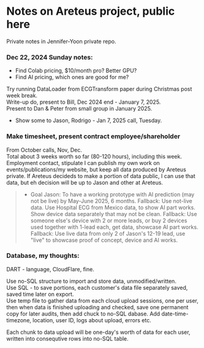 # Notes on Areteus project, public here  
Private notes in Jennifer-Yoon private repo.  

### Dec 22, 2024 Sunday notes:  

 * Find Colab pricing, $10/month pro?  Better GPU?  
 * Find AI pricing, which ones are good for me?
   
Try running DataLoader from ECGTransform paper during Christmas post week break.  
Write-up do, present to Bill, Dec 2024 end - January 7, 2025.  
Present to Dan & Peter from small group in January 2025.  
 * Show some to Jason, Rodrigo - Jan 7, 2025 call, Tuesday.

### Make timesheet, present contract employee/shareholder  
From October calls, Nov, Dec.  
Total about 3 weeks worth so far (80-120 hours), including this week.  
Employment contact, stipulate I can publish my own work on events/publications/my website, but keep all data produced by Areteus private.  If Areteus decideds to make a portion of data public, I can use that data, but eh decision will be up to Jason and other at Areteus.  

> * Goal Jason: To have a working prototype with AI prediction (may not be live) by May-June 2025, 6 months.
> Fallback: Use not-live data.  Use Hospital ECG from Mexico data, to show AI part works.  Show device data separately that may not be clean.
> Fallback: Use someone else's device with 2 or more leads, or buy 2 devices used together with 1-lead each, get data, showcase AI part works.
> Fallback: Use live data from only 2 of Jason's 12-19 lead, use "live" to showcase proof of concept, device and AI works.

### Database, my thoughts:  
DART - language, CloudFlare, fine.  

Use no-SQL structure to import and store data, unmodified/written.  
Use SQL - to save portions, each customer's data file separately saved, saved time later on export.  
Use temp file to gather data from each cloud upload sessions, one per user, then when data is finished uploading and checked, save one permanent copy for later audits, then add chuck to no-SQL dabase.  Add date-time-timezone, location, user ID, logs about upload, errors etc.  

Each chunk to data upload will be one-day's worth of data for each user, written into consequtive rows into no-SQL table.  





